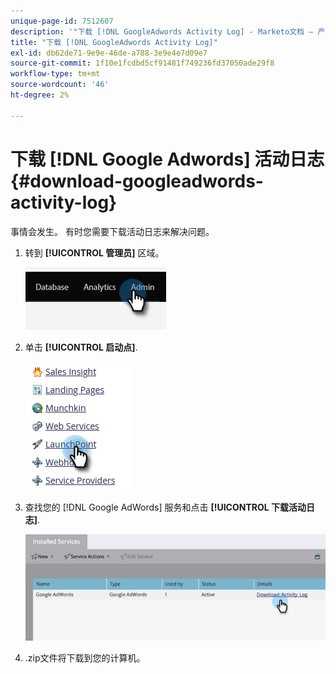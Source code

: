 ```yaml
---
unique-page-id: 7512607
description: '"下载 [!DNL GoogleAdwords Activity Log] - Marketo文档 — 产品文档”'
title: "下载 [!DNL GoogleAdwords Activity Log]"
exl-id: db62de71-9e9e-46de-a788-3e9e4e7d09e7
source-git-commit: 1f10e1fcdbd5cf91481f749236fd37050ade29f8
workflow-type: tm+mt
source-wordcount: '46'
ht-degree: 2%

---
```


# 下载 [!DNL Google Adwords] 活动日志 {#download-googleadwords-activity-log}

事情会发生。 有时您需要下载活动日志来解决问题。

1. 转到 **[!UICONTROL 管理员]** 区域。

   ![](assets/download-googleadwords-activity-log-1.png)

1. 单击 **[!UICONTROL 启动点]**.

   ![](assets/download-googleadwords-activity-log-2.png)

1. 查找您的 [!DNL Google AdWords] 服务和点击 **[!UICONTROL 下载活动日志]**.

   ![](assets/download-googleadwords-activity-log-3.png)

1. .zip文件将下载到您的计算机。
